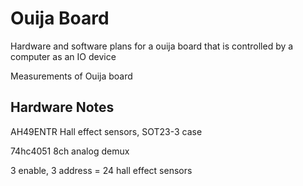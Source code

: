 # Ouija Board
Hardware and software plans for a ouija board that is controlled by a computer as an IO device

Measurements of Ouija board

## Hardware Notes

AH49ENTR Hall effect sensors, SOT23-3 case

74hc4051 8ch analog demux

3 enable, 3 address = 24 hall effect sensors
